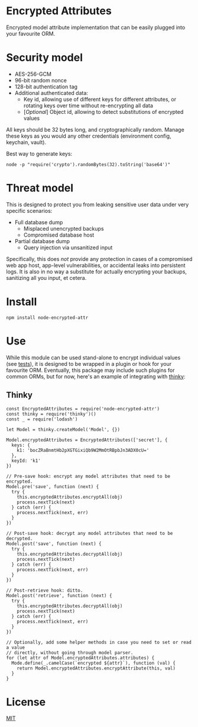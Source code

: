 # Encrypted Attributes

Encrypted model attribute implementation that can be easily plugged into your
favourite ORM.

# Security model

* AES-256-GCM
* 96-bit random nonce
* 128-bit authentication tag
* Additional authenticated data:
    * Key id, allowing use of different keys for different attributes, or
      rotating keys over time without re-encrypting all data
    * [*Optional*] Object id, allowing to detect substitutions of encrypted
      values

All keys should be 32 bytes long, and cryptographically random. Manage these
keys as you would any other credentials (environment config, keychain, vault).

Best way to generate keys:
```
node -p "require('crypto').randomBytes(32).toString('base64')"
```

# Threat model

This is designed to protect you from leaking sensitive user data under very
specific scenarios:

* Full database dump
    * Misplaced unencrypted backups
    * Compromised database host
* Partial database dump
    * Query injection via unsanitized input

Specifically, this does *not* provide any protection in cases of a compromised
web app host, app-level vulnerabilities, or accidental leaks into persistent
logs. It is also in no way a substitute for actually encrypting your backups,
sanitizing all you input, et cetera.

# Install

```
npm install node-encrypted-attr
```

# Use

While this module can be used stand-alone to encrypt individual values (see
[tests](/test/)), it is designed to be wrapped in a plugin or hook for your
favourite ORM. Eventually, this package may include such plugins for common
ORMs, but for now, here's an example of integrating with [thinky](https://github.com/neumino/thinky):

## Thinky

```
const EncryptedAttributes = require('node-encrypted-attr')
const thinky = require('thinky')()
const _ = require('lodash')

let Model = thinky.createModel('Model', {})

Model.encryptedAttributes = EncryptedAttributes(['secret'], {
  keys: {
    k1: 'bocZRaBnmtHb2pXGTGixiQb9W2MmOtRBpbJn3ADX0cU='
  },
  keyId: 'k1'
})

// Pre-save hook: encrypt any model attributes that need to be encrypted.
Model.pre('save', function (next) {
  try {
    this.encryptedAttributes.encryptAll(obj)
    process.nextTick(next)
  } catch (err) {
    process.nextTick(next, err)
  }
})

// Post-save hook: decrypt any model attributes that need to be decrypted.
Model.post('save', function (next) {
  try {
    this.encryptedAttributes.decryptAll(obj)
    process.nextTick(next)
  } catch (err) {
    process.nextTick(next, err)
  }
})

// Post-retrieve hook: ditto.
Model.post('retrieve', function (next) {
  try {
    this.encryptedAttributes.decryptAll(obj)
    process.nextTick(next)
  } catch (err) {
    process.nextTick(next, err)
  }
})

// Optionally, add some helper methods in case you need to set or read a value
// directly, without going through model parser.
for (let attr of Model.encryptedAttributes.attributes) {
  Mode.define(_.camelCase(`encrypted ${attr}`), function (val) {
    return Model.encryptedAttributes.encryptAttribute(this, val)
  }
}
```

# License

[MIT](LICENSE)

